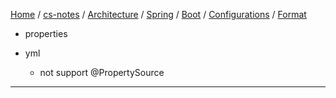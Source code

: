 [Home](https://mengxianbin.github.io) /
[cs-notes](https://mengxianbin.github.io/cs-notes/site) /
[Architecture](https://mengxianbin.github.io/cs-notes/site/Architecture) /
[Spring](https://mengxianbin.github.io/cs-notes/site/Architecture/Spring) /
[Boot](https://mengxianbin.github.io/cs-notes/site/Architecture/Spring/Boot) /
[Configurations](https://mengxianbin.github.io/cs-notes/site/Architecture/Spring/Boot/Configurations) /
[Format](https://mengxianbin.github.io/cs-notes/site/Architecture/Spring/Boot/Configurations/Format)

* properties

* yml
    * not support @PropertySource

---
